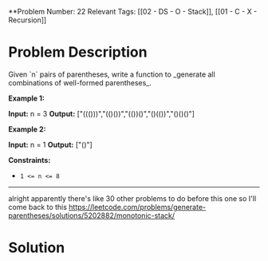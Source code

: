 
**Problem Number: 22
Relevant Tags: [[02 - DS - O - Stack]], [[01 - C - X - Recursion]]
<h1> Problem Description </h1>
Given `n` pairs of parentheses, write a function to _generate all combinations of well-formed parentheses_.

**Example 1:**

**Input:** n = 3
**Output:** ["((()))","(()())","(())()","()(())","()()()"]

**Example 2:**

**Input:** n = 1
**Output:** ["()"]

**Constraints:**

- `1 <= n <= 8`

-----
alright apparently there's like 30 other problems to do before this one so I'll come back to this
https://leetcode.com/problems/generate-parentheses/solutions/5202882/monotonic-stack/
<h1> Solution </h1>
